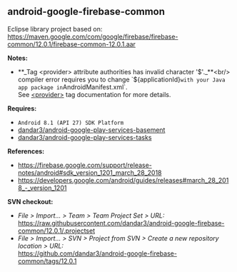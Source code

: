 ## android-google-firebase-common

Eclipse library project based on:<br/>
https://maven.google.com/com/google/firebase/firebase-common/12.0.1/firebase-common-12.0.1.aar

**Notes:**
- **_Tag &lt;provider&gt; attribute authorities has invalid character '$'._**<br/>
compiler error requires you to change `${applicationId}` with your Java app package in `AndroidManifest.xml`.<br/>
See [&lt;provider&gt;](https://developer.android.com/guide/topics/manifest/provider-element.html) tag documentation for more details.


**Requires:**
- `Android 8.1 (API 27) SDK Platform`
- [dandar3/android-google-play-services-basement](https://github.com/dandar3/android-google-play-services-basement/tree/12.0.1)
- [dandar3/android-google-play-services-tasks](https://github.com/dandar3/android-google-play-services-tasks/tree/12.0.1)

**References:**
- https://firebase.google.com/support/release-notes/android#sdk_version_1201_march_28_2018
- https://developers.google.com/android/guides/releases#march_28_2018_-_version_1201

**SVN checkout:**
- _File > Import... > Team > Team Project Set > URL:_<br/>
  https://raw.githubusercontent.com/dandar3/android-google-firebase-common/12.0.1/.projectset
- _File > Import... > SVN > Project from SVN > Create a new repository location > URL:_<br/> 
  https://github.com/dandar3/android-google-firebase-common/tags/12.0.1
